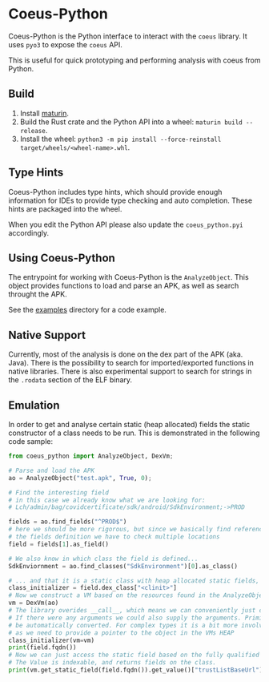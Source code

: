 # Coeus-Python

Coeus-Python is the Python interface to interact with the `coeus` library.
It uses `pyo3` to expose the `coeus` API.

This is useful for quick prototyping and performing analysis with coeus from Python.

## Build

1. Install [maturin](https://github.com/PyO3/maturin).
2. Build the Rust crate and the Python API into a wheel: `maturin build --release`.
3. Install the wheel: `python3 -m pip install --force-reinstall target/wheels/<wheel-name>.whl`.

## Type Hints

Coeus-Python includes type hints, which should provide enough information for IDEs to provide type checking and auto completion.
These hints are packaged into the wheel.

When you edit the Python API please also update the `coeus_python.pyi` accordingly.

## Using Coeus-Python

The entrypoint for working with Coeus-Python is the `AnalyzeObject`.
This object provides functions to load and parse an APK, as well as search throught the APK.

See the [examples](../examples) directory for a code example.

## Native Support

Currently, most of the analysis is done on the dex part of the APK (aka. Java).
There is the possibility to search for imported/exported functions in native libraries.
There is also experimental support to search for strings in the `.rodata` section of the ELF binary.

## Emulation

In order to get and analyse certain static (heap allocated) fields the static constructor of a class needs to be run.
This is demonstrated in the following code sample:

```python
from coeus_python import AnalyzeObject, DexVm;

# Parse and load the APK
ao = AnalyzeObject("test.apk", True, 0);

# Find the interesting field
# in this case we already know what we are looking for:
# Lch/admin/bag/covidcertificate/sdk/android/SdkEnvironment;->PROD

fields = ao.find_fields("^PROD$")
# here we should be more rigorous, but since we basically find references to the field and 
# the fields definition we have to check multiple locations
field = fields[1].as_field()

# We also know in which class the field is defined... 
SdkEnviornment = ao.find_classes("SdkEnvironment")[0].as_class()

# ... and that it is a static class with heap allocated static fields, hence has a <clinit>
class_initializer = field.dex_class["<clinit>"]
# Now we construct a VM based on the resources found in the AnalyzeObject
vm = DexVm(ao)
# The library overides __call__, which means we can conveniently just call the methods
# If there were any arguments we could also supply the arguments. Primitive types should
# be automatically converted. For complex types it is a bit more involved
# as we need to provide a pointer to the object in the VMs HEAP
class_initializer(vm=vm)
print(field.fqdn())
# Now we can just access the static field based on the fully qualified domain name.
# The Value is indexable, and returns fields on the class.
print(vm.get_static_field(field.fqdn()).get_value()["trustListBaseUrl"])
```